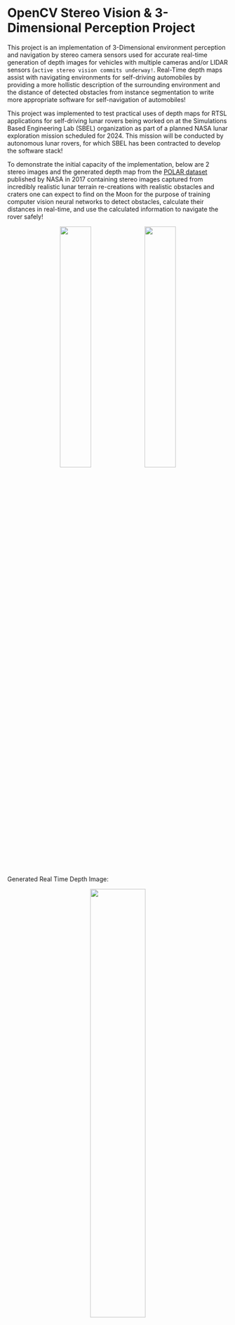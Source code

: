 # OpenCV Stereo Vision & 3-Dimensional Perception Project

This project is an implementation of 3-Dimensional environment perception and navigation by stereo camera sensors used for accurate real-time generation of depth images for vehicles with multiple cameras and/or LIDAR sensors (`active stereo vision commits underway!`. Real-Time depth maps assist with navigating environments for self-driving automobiles by providing a more hollistic description of the surrounding environment and the distance of detected obstacles from instance segmentation to write more appropriate software for self-navigation of automobiles!

This project was implemented to test practical uses of depth maps for RTSL applications for self-driving lunar rovers being worked on at the Simulations Based Engineering Lab (SBEL) organization as part of a planned NASA lunar exploration mission scheduled for 2024. This mission will be conducted by autonomous lunar rovers, for which SBEL has been contracted to develop the software stack!

To demonstrate the initial capacity of the implementation, below are 2 stereo images and the generated depth map from the [POLAR dataset](https://ti.arc.nasa.gov/dataset/IRG_PolarDB/) published by NASA in 2017 containing stereo images captured from incredibly realistic lunar terrain re-creations with realistic obstacles and craters one can expect to find on the Moon for the purpose of training computer vision neural networks to detect obstacles, calculate their distances in real-time, and use the calculated information to navigate the rover safely!

<p align="center"><img width=37.5% src="https://github.com/shlok191/OpenCV_Stereo_Sensing_Project/blob/main/data/images/CamL_259659217_1024.png"/>    <img width=37.5% src="https://github.com/shlok191/OpenCV_Stereo_Sensing_Project/blob/main/data/images/CamR_259659217_1024.png"/></p>  

Generated Real Time Depth Image:  

<p align="center"><img width=50% src="https://github.com/shlok191/OpenCV_Stereo_Sensing_Project/blob/main/data/depth_map.png"/><p>

We can view from the demonstrated depth map that even with particularly dark input images as one may expect to see on the Moon, proper data augmentation with OpenCV with proper implementation of stereo sensors' calibration in `camera_calibration.cpp` allows us to generate up to 97% accurate depth maps that are pivotal for the planned Real Time Location System (RTLS) being implemented by SBEL.
